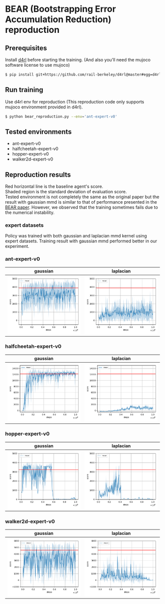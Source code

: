 # BEAR (Bootstrapping Error Accumulation Reduction) reproduction

## Prerequisites

Install [d4rl](https://github.com/rail-berkeley/d4rl) before starting the training. (And also you'll need the mujoco software license to use mujoco)

```sh
$ pip install git+https://github.com/rail-berkeley/d4rl@master#egg=d4rl
```

## Run training

Use d4rl env for reproduction (This reproduction code only supports mujoco environment provided in d4rl).

```sh
$ python bear_reproduction.py --env='ant-expert-v0'
```

## Tested environments

- ant-expert-v0
- halfcheetah-expert-v0
- hopper-expert-v0
- walker2d-expert-v0

## Reproduction results

Red horizontal line is the baseline agent's score. </br>
Shaded region is the standard deviation of evaluation score. </br>
Tested environment is not completely the same as the original paper but the result with gaussian mmd is similar to that of performance presented in the [BEAR paper](https://arxiv.org/pdf/1906.00949.pdf).
However, we observed that the training sometimes fails due to the numerical instability.

### expert datasets

Policy was trained with both gaussian and laplacian mmd kernel using expert datasets.
Training result with gaussian mmd performed better in our experiment.

### ant-expert-v0

| gaussian | laplacian |
|:---:|:---:|
|![ant-expert-v0 g_Result](reproduction_results/expert/ant-expert-v0_gaussian_results/result.png)|![ant-expert-v0 l_Result](reproduction_results/expert/ant-expert-v0_laplacian_results/result.png)|

### halfcheetah-expert-v0

|gaussian|laplacian|
|:---:|:---:|
|![HalfCheetah-expert-v0 g_Result](reproduction_results/expert/halfcheetah-expert-v0_gaussian_results/result.png)|![HalfCheetah-expert-v0 l_Result](reproduction_results/expert/halfcheetah-expert-v0_laplacian_results/result.png)|

### hopper-expert-v0

|gaussian|laplacian|
|:---:|:---:|
|![hopper-expert-v0 g_Result](reproduction_results/expert/hopper-expert-v0_gaussian_results/result.png)|![hopper-expert-v0 l_Result](reproduction_results/expert/hopper-expert-v0_laplacian_results/result.png)|

### walker2d-expert-v0

|gaussian|laplacian|
|:---:|:---:|
|![walker2d-expert-v0 g_Result](reproduction_results/expert/walker2d-expert-v0_gaussian_results/result.png)|![walker2d-expert-v0 l_Result](reproduction_results/expert/walker2d-expert-v0_laplacian_results/result.png)|

